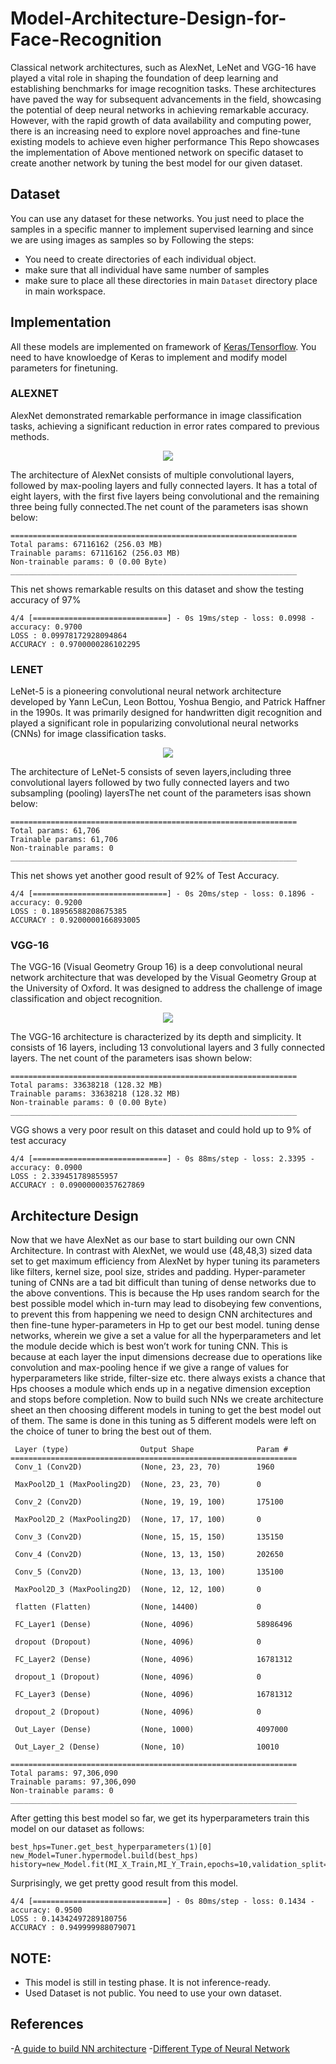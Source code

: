 # Model-Architecture-Design-for-Face-Recognition


Classical network architectures, such as AlexNet, LeNet and VGG-16 have played a vital role in shaping the foundation of deep learning and establishing benchmarks for image  recognition tasks. These architectures have paved the way for subsequent advancements in the field, showcasing 
the potential of deep neural networks in achieving remarkable accuracy. However, with the rapid growth of data 
availability and computing power, there is an increasing need to explore novel approaches and fine-tune existing 
models to achieve even higher performance
This Repo showcases the implementation of Above mentioned network on specific dataset to create another network by tuning the best model for our given dataset.

## Dataset

You can use any dataset for these networks. You just need to place the samples in a specific manner to implement supervised learning and since we are using images as samples so by Following the steps:

- You need to create directories of each individual object.
- make sure that all individual have same number of samples
- make sure to place all these directories in main `Dataset` directory place in main workspace.

## Implementation

All these models are implemented on framework of [Keras/Tensorflow](https://keras.io/). You need to have knowloedge of Keras to implement and modify model parameters for finetuning.

### ALEXNET

AlexNet demonstrated remarkable performance in image classification tasks, achieving a significant 
reduction in error rates compared to previous methods.

<p align = "center">
<img src = "https://github.com/AsdiIqbal/Model-Architecture-Design-for-Face-Recognition/blob/main/resources/as.PNG">
</p>

The architecture of AlexNet consists of 
multiple convolutional layers, followed by max-pooling layers and fully connected layers. It has a 
total of eight layers, with the first five layers being convolutional and the remaining three being fully 
connected.The net count of the parameters isas shown below:

```
================================================================
Total params: 67116162 (256.03 MB)
Trainable params: 67116162 (256.03 MB)
Non-trainable params: 0 (0.00 Byte)
________________________________________________________________
```

This net shows remarkable results on this dataset and show the testing accuracy of 97%

```
4/4 [==============================] - 0s 19ms/step - loss: 0.0998 - accuracy: 0.9700
LOSS : 0.09978172928094864
ACCURACY : 0.9700000286102295
```

### LENET

LeNet-5 is a pioneering convolutional neural network architecture developed by Yann LeCun, Leon 
Bottou, Yoshua Bengio, and Patrick Haffner in the 1990s. It was primarily designed for handwritten 
digit recognition and played a significant role in popularizing convolutional neural networks (CNNs) 
for image classification tasks. 

<p align = "center">
<img src = "https://github.com/AsdiIqbal/Model-Architecture-Design-for-Face-Recognition/blob/main/resources/lenet.PNG">
</p>

The architecture of LeNet-5 consists of seven layers,including three convolutional layers followed by two fully connected layers and two subsampling (pooling) layersThe net count of the parameters isas shown below:

```
================================================================
Total params: 61,706
Trainable params: 61,706
Non-trainable params: 0
________________________________________________________________
```

This net shows yet another good result of 92% of Test Accuracy.

```
4/4 [==============================] - 0s 20ms/step - loss: 0.1896 - accuracy: 0.9200
LOSS : 0.18956588208675385
ACCURACY : 0.9200000166893005
```


### VGG-16

The VGG-16 (Visual Geometry Group 16) is a deep convolutional neural network architecture that 
was developed by the Visual Geometry Group at the University of Oxford. It was designed to address 
the challenge of image classification and object recognition. 

<p align = "center">
<img src = "https://github.com/AsdiIqbal/Model-Architecture-Design-for-Face-Recognition/blob/main/resources/Capture.PNG">
</p>

The VGG-16 architecture is 
characterized by its depth and simplicity. It consists of 16 layers, including 13 convolutional layers 
and 3 fully connected layers. The net count of the parameters isas shown below:

```
================================================================
Total params: 33638218 (128.32 MB)
Trainable params: 33638218 (128.32 MB)
Non-trainable params: 0 (0.00 Byte)
________________________________________________________________
```

VGG shows a very poor result on this dataset and could hold up to 9% of test accuracy


```
4/4 [==============================] - 0s 88ms/step - loss: 2.3395 - accuracy: 0.0900
LOSS : 2.339451789855957
ACCURACY : 0.09000000357627869
```

## Architecture Design

Now that we have AlexNet as our base to start building our own CNN Architecture. In contrast with 
AlexNet, we would use (48,48,3) sized data set to get maximum efficiency from AlexNet by hyper tuning
its parameters like filters, kernel size, pool size, strides and padding.
Hyper-parameter tuning of CNNs are a tad bit difficult than tuning of dense networks due to the above 
conventions. This is because the Hp uses random search for the best possible model which in-turn may 
lead to disobeying few conventions, to prevent this from happening we need to design CNN architectures 
and then fine-tune hyper-parameters in Hp to get our best model.
tuning dense networks, wherein we give a set a value for all the hyperparameters and let the module 
decide which is best won’t work for tuning CNN. This is because at each layer the input dimensions 
decrease due to operations like convolution and max-pooling hence if we give a range of values for 
hyperparameters like stride, filter-size etc. there always exists a chance that Hps chooses a module which 
ends up in a negative dimension exception and stops before completion. Now to build such NNs we create 
architecture sheet an then choosing different models in tuning to get the best model out of them.
The same is done in this tuning as 5 different models were left on the choice of tuner to bring the best out 
of them.

```
 Layer (type)                Output Shape              Param #   
================================================================
 Conv_1 (Conv2D)             (None, 23, 23, 70)        1960      
                                                                 
 MaxPool2D_1 (MaxPooling2D)  (None, 23, 23, 70)        0         
                                                                 
 Conv_2 (Conv2D)             (None, 19, 19, 100)       175100    
                                                                 
 MaxPool2D_2 (MaxPooling2D)  (None, 17, 17, 100)       0         
                                                                 
 Conv_3 (Conv2D)             (None, 15, 15, 150)       135150    
                                                                 
 Conv_4 (Conv2D)             (None, 13, 13, 150)       202650    
                                                                 
 Conv_5 (Conv2D)             (None, 13, 13, 100)       135100    
                                                                 
 MaxPool2D_3 (MaxPooling2D)  (None, 12, 12, 100)       0         
                                                                 
 flatten (Flatten)           (None, 14400)             0         
                                                                 
 FC_Layer1 (Dense)           (None, 4096)              58986496  
                                                                 
 dropout (Dropout)           (None, 4096)              0         
                                                                 
 FC_Layer2 (Dense)           (None, 4096)              16781312  
                                                                 
 dropout_1 (Dropout)         (None, 4096)              0         
                                                                 
 FC_Layer3 (Dense)           (None, 4096)              16781312  
                                                                 
 dropout_2 (Dropout)         (None, 4096)              0         
                                                                 
 Out_Layer (Dense)           (None, 1000)              4097000   
                                                                 
 Out_Layer_2 (Dense)         (None, 10)                10010     
                                                                 
================================================================
Total params: 97,306,090
Trainable params: 97,306,090
Non-trainable params: 0
________________________________________________________________
```

After getting this best model so far, we get its hyperparameters train this model on our dataset as follows:

```
best_hps=Tuner.get_best_hyperparameters(1)[0]
new_Model=Tuner.hypermodel.build(best_hps)
history=new_Model.fit(MI_X_Train,MI_Y_Train,epochs=10,validation_split=0.2)
```

Surprisingly, we get pretty good result from this model.

```
4/4 [==============================] - 0s 80ms/step - loss: 0.1434 - accuracy: 0.9500
LOSS : 0.14342497289180756
ACCURACY : 0.949999988079071
```

## NOTE: 
- This model is still in testing phase. It is not inference-ready.
- Used Dataset is not public. You need to use your own dataset.


## References
-[A guide to build NN architecture](https://towardsdatascience.com/a-guide-to-an-efficient-way-to-build-neural-network-architectures-part-ii-hyper-parameter-42efca01e5d7?gi=75beb0daf8b5)
-[Different Type of Neural Network](https://www.analyticsvidhya.com/blog/2020/02/cnn-vs-rnn-vs-mlp-analyzing-3-types-of-neural-networks-in-deep-learning/)

